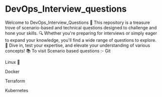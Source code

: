 # DevOps_Interview_questions
Welcome to DevOps_Interview_Questions 🌟 This repository is a treasure trove of scenario-based and technical questions designed to challenge and hone your skills. 🔍 Whether you're preparing for interviews or simply eager to expand your knowledge, you'll find a wide range of questions to explore. 🚀 Dive in, test your expertise, and elevate your understanding of various concepts! 📚
To visit Scenario based questions :-
Git

Linux 🐧

Docker

Terraform

Kubernetes
